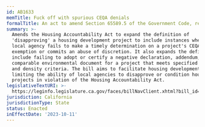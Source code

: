 ```yaml
---
id: AB1633
memTitle: Fuck off with spurious CEQA denials
formalTitle: An act to amend Section 65589.5 of the Government Code, relating to housing.
summary: >-
  Amends the Housing Accountability Act to expand the definition of
  'disapproving' a housing development project to include instances where a
  local agency fails to make a timely determination on a project's CEQA
  exemption or commits an abuse of discretion. It also expands the definition to
  include failing to adopt or certify a negative declaration, addendum, EIR, or
  comparable environmental document for a project that meets specified location
  and density criteria. The bill aims to facilitate housing development by
  limiting the ability of local agencies to disapprove or condition housing
  projects in violation of the Housing Accountability Act.
legislativeTextURI: >-
  https://leginfo.legislature.ca.gov/faces/billNavClient.xhtml?bill_id=202320240AB1633
jurisdiction: California
jurisdictionType: State
status: Enacted
inEffectDate: '2023-10-11'
---
```

